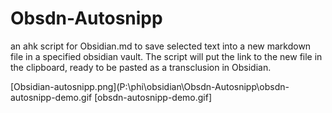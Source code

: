 # Obsdn-Autosnipp
an ahk script for Obsidian.md to save selected text into a new markdown file in a specified obsidian vault. The script will put the link to the new file in the clipboard, ready to be pasted as a transclusion in Obsidian.

[Obsidian-autosnipp.png](P:\phi\obsidian\Obsdn-Autosnipp\obsdn-autosnipp-demo.gif
[obsdn-autosnipp-demo.gif]

